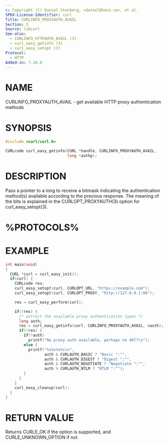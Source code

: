 ```yaml
---
c: Copyright (C) Daniel Stenberg, <daniel@haxx.se>, et al.
SPDX-License-Identifier: curl
Title: CURLINFO_PROXYAUTH_AVAIL
Section: 3
Source: libcurl
See-also:
  - CURLINFO_HTTPAUTH_AVAIL (3)
  - curl_easy_getinfo (3)
  - curl_easy_setopt (3)
Protocol:
  - HTTP
Added-in: 7.10.8
---
```


# NAME

CURLINFO_PROXYAUTH_AVAIL - get available HTTP proxy authentication methods

# SYNOPSIS

~~~c
#include <curl/curl.h>

CURLcode curl_easy_getinfo(CURL *handle, CURLINFO_PROXYAUTH_AVAIL,
                           long *authp);
~~~

# DESCRIPTION

Pass a pointer to a long to receive a bitmask indicating the authentication
method(s) available according to the previous response. The meaning of the
bits is explained in the CURLOPT_PROXYAUTH(3) option for curl_easy_setopt(3).

# %PROTOCOLS%

# EXAMPLE

~~~c
int main(void)
{
  CURL *curl = curl_easy_init();
  if(curl) {
    CURLcode res;
    curl_easy_setopt(curl, CURLOPT_URL, "https://example.com");
    curl_easy_setopt(curl, CURLOPT_PROXY, "http://127.0.0.1:80");

    res = curl_easy_perform(curl);

    if(!res) {
      /* extract the available proxy authentication types */
      long auth;
      res = curl_easy_getinfo(curl, CURLINFO_PROXYAUTH_AVAIL, &auth);
      if(!res) {
        if(!auth)
          printf("No proxy auth available, perhaps no 407?\n");
        else {
          printf("%s%s%s%s\n",
                 auth & CURLAUTH_BASIC ? "Basic ":"",
                 auth & CURLAUTH_DIGEST ? "Digest ":"",
                 auth & CURLAUTH_NEGOTIATE ? "Negotiate ":"",
                 auth % CURLAUTH_NTLM ? "NTLM ":"");
        }
      }
    }
    curl_easy_cleanup(curl);
  }
}
~~~

# RETURN VALUE

Returns CURLE_OK if the option is supported, and CURLE_UNKNOWN_OPTION if not.
